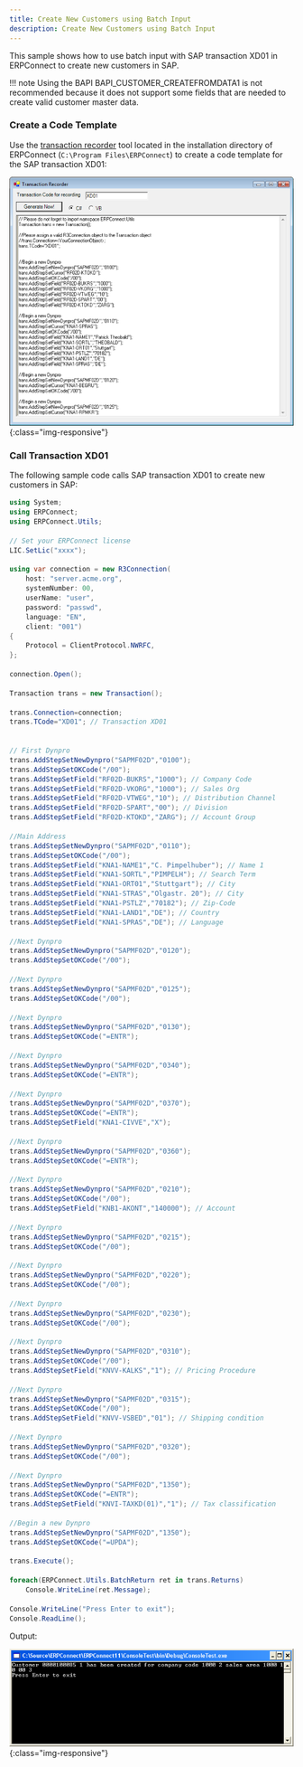 ```yaml
---
title: Create New Customers using Batch Input
description: Create New Customers using Batch Input
---
```


This sample shows how to use batch input with SAP transaction XD01 in ERPConnect to create new customers in SAP.

!!! note
    Using the BAPI BAPI_CUSTOMER_CREATEFROMDATA1 is not recommended because it does not support some fields that are needed to create valid customer master data.

### Create a Code Template

Use the [transaction recorder](../documentation/transactions/transaction-recorder.md) tool located in the installation directory of ERPConnect (`C:\Program Files\ERPConnect`) to create a code template for the SAP transaction XD01:

![CreateCustomerBatchInput00](../assets/images/samples/CreateCustomerBatchInput00.png){:class="img-responsive"}

### Call Transaction XD01

The following sample code calls SAP transaction XD01 to create new customers in SAP:

```csharp linenums="1"
using System;
using ERPConnect;
using ERPConnect.Utils;

// Set your ERPConnect license
LIC.SetLic("xxxx");

using var connection = new R3Connection(
    host: "server.acme.org",
    systemNumber: 00,
    userName: "user",
    password: "passwd",
    language: "EN",
    client: "001")
{
    Protocol = ClientProtocol.NWRFC,
};

connection.Open();
  
Transaction trans = new Transaction();
  
trans.Connection=connection;
trans.TCode="XD01"; // Transaction XD01
  
  
// First Dynpro
trans.AddStepSetNewDynpro("SAPMF02D","0100");
trans.AddStepSetOKCode("/00");
trans.AddStepSetField("RF02D-BUKRS","1000"); // Company Code
trans.AddStepSetField("RF02D-VKORG","1000"); // Sales Org
trans.AddStepSetField("RF02D-VTWEG","10"); // Distribution Channel
trans.AddStepSetField("RF02D-SPART","00"); // Division
trans.AddStepSetField("RF02D-KTOKD","ZARG"); // Account Group
  
//Main Address
trans.AddStepSetNewDynpro("SAPMF02D","0110");
trans.AddStepSetOKCode("/00");
trans.AddStepSetField("KNA1-NAME1","C. Pimpelhuber"); // Name 1
trans.AddStepSetField("KNA1-SORTL","PIMPELH"); // Search Term
trans.AddStepSetField("KNA1-ORT01","Stuttgart"); // City
trans.AddStepSetField("KNA1-STRAS","Olgastr. 20"); // City
trans.AddStepSetField("KNA1-PSTLZ","70182"); // Zip-Code
trans.AddStepSetField("KNA1-LAND1","DE"); // Country
trans.AddStepSetField("KNA1-SPRAS","DE"); // Language
  
//Next Dynpro
trans.AddStepSetNewDynpro("SAPMF02D","0120");
trans.AddStepSetOKCode("/00");
  
//Next Dynpro
trans.AddStepSetNewDynpro("SAPMF02D","0125");
trans.AddStepSetOKCode("/00");
  
//Next Dynpro
trans.AddStepSetNewDynpro("SAPMF02D","0130");
trans.AddStepSetOKCode("=ENTR");
  
//Next Dynpro
trans.AddStepSetNewDynpro("SAPMF02D","0340");
trans.AddStepSetOKCode("=ENTR");
  
//Next Dynpro
trans.AddStepSetNewDynpro("SAPMF02D","0370");
trans.AddStepSetOKCode("=ENTR");
trans.AddStepSetField("KNA1-CIVVE","X");
  
//Next Dynpro
trans.AddStepSetNewDynpro("SAPMF02D","0360");
trans.AddStepSetOKCode("=ENTR");
  
//Next Dynpro
trans.AddStepSetNewDynpro("SAPMF02D","0210");
trans.AddStepSetOKCode("/00");
trans.AddStepSetField("KNB1-AKONT","140000"); // Account
  
//Next Dynpro
trans.AddStepSetNewDynpro("SAPMF02D","0215");
trans.AddStepSetOKCode("/00");
  
//Next Dynpro
trans.AddStepSetNewDynpro("SAPMF02D","0220");
trans.AddStepSetOKCode("/00");
  
//Next Dynpro
trans.AddStepSetNewDynpro("SAPMF02D","0230");
trans.AddStepSetOKCode("/00");
  
//Next Dynpro
trans.AddStepSetNewDynpro("SAPMF02D","0310");
trans.AddStepSetOKCode("/00");
trans.AddStepSetField("KNVV-KALKS","1"); // Pricing Procedure
  
//Next Dynpro
trans.AddStepSetNewDynpro("SAPMF02D","0315");
trans.AddStepSetOKCode("/00");
trans.AddStepSetField("KNVV-VSBED","01"); // Shipping condition
  
//Next Dynpro
trans.AddStepSetNewDynpro("SAPMF02D","0320");
trans.AddStepSetOKCode("/00");
  
//Next Dynpro
trans.AddStepSetNewDynpro("SAPMF02D","1350");
trans.AddStepSetOKCode("=ENTR");
trans.AddStepSetField("KNVI-TAXKD(01)","1"); // Tax classification
  
//Begin a new Dynpro
trans.AddStepSetNewDynpro("SAPMF02D","1350");
trans.AddStepSetOKCode("=UPDA");
  
trans.Execute();
  
foreach(ERPConnect.Utils.BatchReturn ret in trans.Returns)
    Console.WriteLine(ret.Message);
  
Console.WriteLine("Press Enter to exit");
Console.ReadLine();
```

Output:

![CreateCustomerBatchInput01](../assets/images/samples/CreateCustomerBatchInput01.png){:class="img-responsive"}
